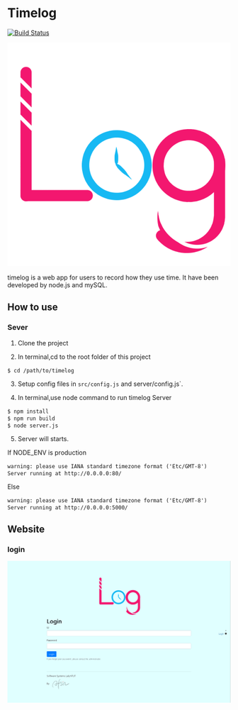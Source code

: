 # Timelog

[![Build Status](https://drone.hsiang.me/api/badges/ois/timelog/status.svg)](https://drone.hsiang.me/ois/timelog)

![](static/image/timelog.png)

timelog is a web app for users to record how they use time.
It have been developed by node.js and mySQL.

## How to use
### Sever
1. Clone the project

2. In terminal,cd to the root folder of this project

```
$ cd /path/to/timelog
```

3. Setup config files in `src/config.js` and server/config.js`.

4. In terminal,use node command to run timelog Server
```
$ npm install
$ npm run build
$ node server.js
```

5. Server will starts.

If NODE_ENV is production
```
warning: please use IANA standard timezone format ('Etc/GMT-8')
Server running at http://0.0.0.0:80/
```
Else
```
warning: please use IANA standard timezone format ('Etc/GMT-8')
Server running at http://0.0.0.0:5000/
```

## Website

### login
![](/UI/assets/sampleLogin.png)
